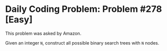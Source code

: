 # Daily Coding Problem: Problem #278 [Easy]

This problem was asked by Amazon.

Given an integer `N`, construct all possible binary search trees with `N` nodes.

